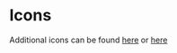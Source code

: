 # Icons

Additional icons can be found [here](https://github.com/walkxcode/Dashboard-Icons)
or [here](https://github.com/loganmarchione/homelab-svg-assets)
